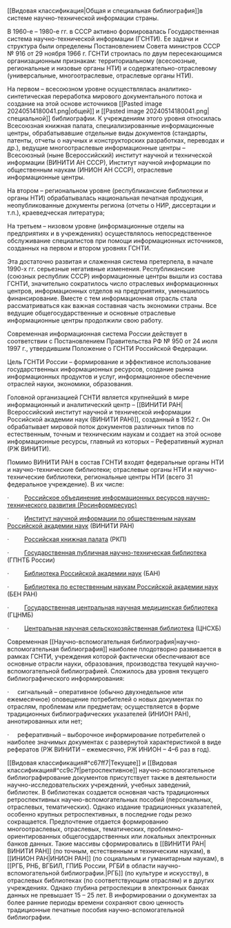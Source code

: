 [[Видовая классификация|Общая и специальная библиография]]в системе научно-технической информации страны.

В 1960-е – 1980-е гг. в СССР активно формировалась Государственная система научно-технической информации (ГСНТИ). Ее задачи и структура были определены Постановлением Совета министров СССР № 916 от 29 ноября 1966 г. ГСНТИ строилась по двум пересекающимся организационным признакам: территориальному (всесоюзные, региональные и низовые органы НТИ) и содержательно-отраслевому (универсальные, многоотраслевые, отраслевые органы НТИ).

На первом – всесоюзном уровне осуществлялась аналитико-синтетическая переработка мирового документального потока и создание на этой основе источников [[Pasted image 20240514180041.png|общей]] и [[Pasted image 20240514180041.png|специальной]] библиографии. К учреждениям этого уровня относилась Всесоюзная книжная палата, специализированные информационные центры, обрабатывавшие отдельные виды документов (стандарты, патенты, отчеты о научных и конструкторских разработках, переводах и др.), ведущие многоотраслевые информационные центры – Всесоюзный (ныне Всероссийский) институт научной и технической информации (ВИНИТИ АН СССР), Институт научной информации по общественным наукам (ИНИОН АН СССР), отраслевые информационные центры.

На втором – региональном уровне (республиканские библиотеки и органы НТИ) обрабатывалась национальная печатная продукция, неопубликованные документы региона (отчеты о НИР, диссертации и т.п.), краеведческая литература;

На третьем – низовом уровне (информационные отделы на предприятиях и в учреждениях) осуществлялось непосредственное обслуживание специалистов при помощи информационных источников, созданных на первом и втором уровнях ГСНТИ.

Эта достаточно развитая и слаженная система претерпела, в начале 1990-х гг. серьезные негативные изменения. Республиканские (союзных республик СССР) информационные центры вышли из состава ГСНТИ, значительно сократилось число отраслевых информационных центров, информационных отделов на предприятиях, уменьшилось финансирование. Вместе с тем информационная отрасль стала рассматриваться как важная составная часть экономики страны. Все ведущие общегосударственные и основные отраслевые информационные центры продолжили свою работу.

Современная информационная система России действует в соответствии с Постановлением Правительства РФ № 950 от 24 июля 1997 г., утвердившим Положение о ГСНТИ Российской Федерации.

Цель ГСНТИ России – формирование и эффективное использование государственных информационных ресурсов, создание рынка информационных продуктов и услуг, информационное обеспечение отраслей науки, экономики, образования.

Головной организацией ГСНТИ является крупнейший в мире информационный и аналитический центр – [[ВИНИТИ РАН|Всероссийский институт научной и технической информации Российской академии наук (ВИНИТИ РАН)]], созданный в 1952 г. Он обрабатывает мировой поток документов различных типов по естественным, точным и техническим наукам и создает на этой основе информационные ресурсы, главный из которых – Реферативный журнал (РЖ ВИНИТИ).

Помимо ВИНИТИ РАН в состав ГСНТИ входят федеральные органы НТИ и научно-технические библиотеки; отраслевые органы НТИ и научно-технические библиотеки, региональные центры НТИ (всего 31 федеральное учреждение). В их числе:

·         [Российское объединение информационных ресурсов научно-технического развития (Росинформресурс)](http://www.rosinf.ru/)

·         [Институт научной информации по общественным наукам Российской академии наук](http://www.inion.ru/) (ВИНИТИ РАН)

·         [Российская книжная палата](http://www.bookchamber.ru/) (РКП)

·         [Государственная публичная научно-техническая библиотека](http://www.gpntb.ru/) (ГПНТБ России)

·         [Библиотека Российской академии наук](mailto:ban@info.rast.spb.ru) (БАН)

·         [Библиотека по естественным наукам Российской академии наук](http://ben.irex.ru/) (БЕН РАН)

·         [Государственная центральная научная медицинская библиотека](http://www.scsml.rssi.ru/) (ГЦНМБ)

·         [Центральная научная сельскохозяйственная библиотека](http://www.cnshb.ru/) (ЦНСХБ)

Современная [[Научно-вспомогательная библиография|научно-вспомогательная библиография]] наиболее плодотворно развивается в рамках ГСНТИ, учреждения которой фактически обеспечивают все основные отрасли науки, образования, производства текущей научно-вспомогательной библиографией. Сложилось два уровня текущего библиографического информирования:

·     сигнальный – оперативное (обычно двухнедельное или ежемесячное) оповещение потребителей о новых документах по отраслям, проблемам или предметам; осуществляется в форме традиционных библиографических указателей (ИНИОН РАН), аннотированных или нет;

·     реферативный – выборочное информирование потребителей о наиболее значимых документах с развернутой характеристикой в виде рефератов (РЖ ВИНИТИ – ежемесячно, РЖ ИНИОН – 4–6 раз в год).

[[Видовая классификация#^c67ff7|Текущее]] и [[Видовая классификация#^cc9c7f|ретроспективное]] научно-вспомогательное библиографирование документов присутствует также в деятельности научно-исследовательских учреждений, учебных заведений, библиотек. В библиотеках создается основная часть традиционных ретроспективных научно-вспомогательных пособий (персональных, отраслевых, тематических). Однако издание традиционных указателей, особенно крупных ретроспективных, в последние годы резко сокращается. Предпочтение отдается формированию многоотраслевых, отраслевых, тематических, проблемно-ориентированных общегосударственных или локальных электронных банков данных. Такие массивы сформировались в [[ВИНИТИ РАН|ВИНИТИ РАН]] (по точным, естественным и техническим наукам), в [[ИНИОН РАН|ИНИОН РАН]] (по социальным и гуманитарным наукам), в [[РГБ, РНБ, ВГБИЛ, ГПИБ России, РГБИ в области научно-вспомогательной библиографии.|РГБ]] (по культуре и искусству), в отраслевых библиотеках (по соответствующим отраслям) и в других учреждениях. Однако глубина ретроспекции в электронных банках данных не превышает 15 – 25 лет. В информировании о документах за более ранние периоды времени сохраняют свою ценность традиционные печатные пособия научно-вспомогательной библиографии.